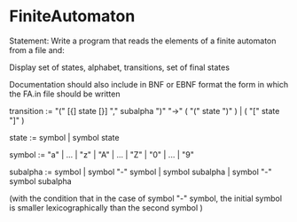 # FiniteAutomaton
Statement: Write a program that reads the elements of a finite automaton from a file and:

Display set of states, alphabet, transitions, set of final states

Documentation should also include in BNF or EBNF format the form in which the FA.in file should be written

transition := "(" [{] state [}] "," subalpha ")" "->" ( "(" state ")" ) | ( "[" state "]" )

state := symbol | symbol state

symbol := "a" | ... | "z" | "A" | ... | "Z" | "0" | ... | "9" 

subalpha := symbol | symbol "-" symbol | symbol subalpha | symbol "-" symbol subalpha

(with the condition that in the case of symbol "-" symbol, the initial symbol is smaller lexicographically than the second symbol )
